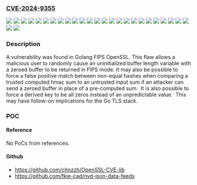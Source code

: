 ### [CVE-2024-9355](https://cve.mitre.org/cgi-bin/cvename.cgi?name=CVE-2024-9355)
![](https://img.shields.io/static/v1?label=Product&message=NBDE%20Tang%20Server&color=blue)
![](https://img.shields.io/static/v1?label=Product&message=OpenShift%20Developer%20Tools%20and%20Services&color=blue)
![](https://img.shields.io/static/v1?label=Product&message=OpenShift%20Pipelines&color=blue)
![](https://img.shields.io/static/v1?label=Product&message=OpenShift%20Serverless&color=blue)
![](https://img.shields.io/static/v1?label=Product&message=Red%20Hat%20Ansible%20Automation%20Platform%201.2&color=blue)
![](https://img.shields.io/static/v1?label=Product&message=Red%20Hat%20Ansible%20Automation%20Platform%202&color=blue)
![](https://img.shields.io/static/v1?label=Product&message=Red%20Hat%20Enterprise%20Linux%207%20Extended%20Lifecycle%20Support&color=blue)
![](https://img.shields.io/static/v1?label=Product&message=Red%20Hat%20Enterprise%20Linux%207&color=blue)
![](https://img.shields.io/static/v1?label=Product&message=Red%20Hat%20Enterprise%20Linux%208&color=blue)
![](https://img.shields.io/static/v1?label=Product&message=Red%20Hat%20Enterprise%20Linux%209&color=blue)
![](https://img.shields.io/static/v1?label=Product&message=Red%20Hat%20Enterprise%20Linux%209.4%20Extended%20Update%20Support&color=blue)
![](https://img.shields.io/static/v1?label=Product&message=Red%20Hat%20OpenShift%20Container%20Platform%204&color=blue)
![](https://img.shields.io/static/v1?label=Product&message=Red%20Hat%20OpenShift%20Dev%20Spaces&color=blue)
![](https://img.shields.io/static/v1?label=Product&message=Red%20Hat%20OpenShift%20GitOps&color=blue)
![](https://img.shields.io/static/v1?label=Product&message=Red%20Hat%20OpenShift%20Virtualization%204&color=blue)
![](https://img.shields.io/static/v1?label=Product&message=Red%20Hat%20OpenShift%20on%20AWS&color=blue)
![](https://img.shields.io/static/v1?label=Product&message=Red%20Hat%20OpenStack%20Platform%2016.2&color=blue)
![](https://img.shields.io/static/v1?label=Product&message=Red%20Hat%20OpenStack%20Platform%2017.1&color=blue)
![](https://img.shields.io/static/v1?label=Product&message=Red%20Hat%20Openshift%20Container%20Storage%204&color=blue)
![](https://img.shields.io/static/v1?label=Product&message=Red%20Hat%20Openshift%20Data%20Foundation%204&color=blue)
![](https://img.shields.io/static/v1?label=Product&message=Red%20Hat%20Satellite%206&color=blue)
![](https://img.shields.io/static/v1?label=Product&message=Red%20Hat%20Service%20Interconnect%201&color=blue)
![](https://img.shields.io/static/v1?label=Product&message=Red%20Hat%20Storage%203&color=blue)
![](https://img.shields.io/static/v1?label=Product&message=Red%20Hat%20Trusted%20Artifact%20Signer&color=blue)
![](https://img.shields.io/static/v1?label=Product&message=streams%20for%20Apache%20Kafka&color=blue)
![](https://img.shields.io/static/v1?label=Version&message=n%2Fa&color=blue)
![](https://img.shields.io/static/v1?label=Vulnerability&message=Use%20of%20Uninitialized%20Variable&color=brighgreen)

### Description

A vulnerability was found in Golang FIPS OpenSSL. This flaw allows a malicious user to randomly cause an uninitialized buffer length variable with a zeroed buffer to be returned in FIPS mode. It may also be possible to force a false positive match between non-equal hashes when comparing a trusted computed hmac sum to an untrusted input sum if an attacker can send a zeroed buffer in place of a pre-computed sum.  It is also possible to force a derived key to be all zeros instead of an unpredictable value.  This may have follow-on implications for the Go TLS stack.

### POC

#### Reference
No PoCs from references.

#### Github
- https://github.com/chnzzh/OpenSSL-CVE-lib
- https://github.com/fkie-cad/nvd-json-data-feeds

